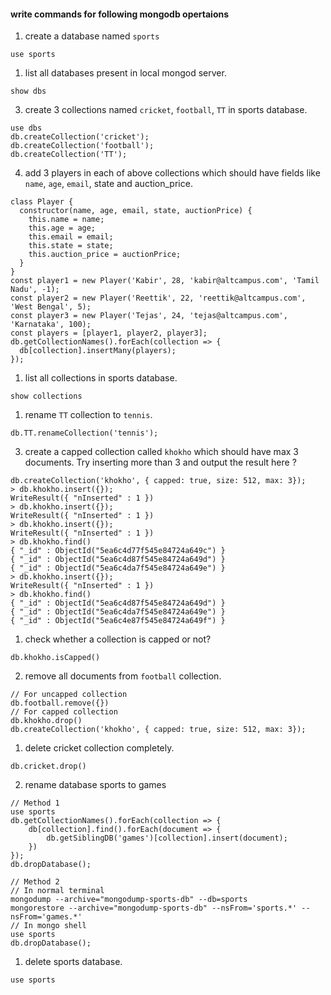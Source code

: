 #### write commands for following mongodb opertaions

1. create a database named `sports`
```
use sports
```

1. list all databases present in local mongod server.
```
show dbs
```

3. create 3 collections named `cricket`, `football`, `TT` in sports database.
```
use dbs
db.createCollection('cricket');
db.createCollection('football');
db.createCollection('TT');
```

4. add 3 players in each of above collections which should have fields like `name`, `age`, `email`, state and auction_price.
```
class Player { 
  constructor(name, age, email, state, auctionPrice) {
    this.name = name;
    this.age = age;
    this.email = email;
    this.state = state;
    this.auction_price = auctionPrice;
  }
}
const player1 = new Player('Kabir', 28, 'kabir@altcampus.com', 'Tamil Nadu', -1);
const player2 = new Player('Reettik', 22, 'reettik@altcampus.com', 'West Bengal', 5);
const player3 = new Player('Tejas', 24, 'tejas@altcampus.com', 'Karnataka', 100);
const players = [player1, player2, player3];
db.getCollectionNames().forEach(collection => {
  db[collection].insertMany(players);
});
```

1. list all collections in sports database.
```
show collections
```

1. rename `TT` collection to `tennis`.
```
db.TT.renameCollection('tennis');
```

3. create a capped collection called `khokho` which should have max 3 documents.
  Try inserting more than 3 and output the result here ?
```
db.createCollection('khokho', { capped: true, size: 512, max: 3});
> db.khokho.insert({});
WriteResult({ "nInserted" : 1 })
> db.khokho.insert({});
WriteResult({ "nInserted" : 1 })
> db.khokho.insert({});
WriteResult({ "nInserted" : 1 })
> db.khokho.find()
{ "_id" : ObjectId("5ea6c4d77f545e84724a649c") }
{ "_id" : ObjectId("5ea6c4d87f545e84724a649d") }
{ "_id" : ObjectId("5ea6c4da7f545e84724a649e") }
> db.khokho.insert({});
WriteResult({ "nInserted" : 1 })
> db.khokho.find()
{ "_id" : ObjectId("5ea6c4d87f545e84724a649d") }
{ "_id" : ObjectId("5ea6c4da7f545e84724a649e") }
{ "_id" : ObjectId("5ea6c4e87f545e84724a649f") }
```

1. check whether a collection is capped or not?
```
db.khokho.isCapped()
```

2. remove all documents from `football` collection.
```
// For uncapped collection
db.football.remove({})
// For capped collection
db.khokho.drop()
db.createCollection('khokho', { capped: true, size: 512, max: 3});
```

1.  delete cricket collection completely.
```
db.cricket.drop()
```

2.  rename database sports to games
```
// Method 1
use sports
db.getCollectionNames().forEach(collection => {
    db[collection].find().forEach(document => {
        db.getSiblingDB('games')[collection].insert(document); 
    }) 
});
db.dropDatabase();

// Method 2
// In normal terminal
mongodump --archive="mongodump-sports-db" --db=sports
mongorestore --archive="mongodump-sports-db" --nsFrom='sports.*' --nsFrom='games.*'
// In mongo shell
use sports
db.dropDatabase();
```

1.  delete sports database. 
```
use sports
```